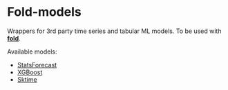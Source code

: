 # Fold-models

Wrappers for 3rd party time series and tabular ML models.
To be used with **[fold](https://github.com/dream-faster/fold)**.

Available models:
- [StatsForecast](https://github.com/Nixtla/statsforecast)
- [XGBoost](https://github.com/dmlc/xgboost)
- [Sktime](https://github.com/sktime/sktime)